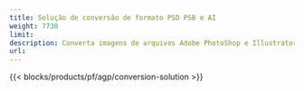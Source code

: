 ```yaml
---
title: Solução de conversão de formato PSD PSB e AI
weight: 7730
limit: 
description: Converta imagens de arquivos Adobe PhotoShop e Illustrator e outros formatos
url: 
---
```


{{< blocks/products/pf/agp/conversion-solution >}} 
